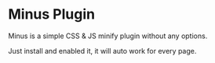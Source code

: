 # Minus Plugin

Minus is a simple CSS & JS minify plugin without any options. 

Just install and enabled it, it will auto work for every page.
